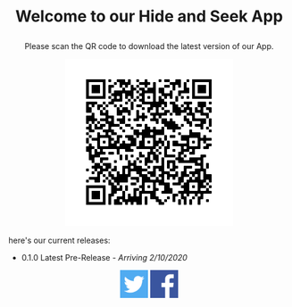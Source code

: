 <h1><p align="center">
 Welcome to our Hide and Seek App
</p></h1>
<p align="center">
Please scan the QR code to download the latest version of our App.
</p>
<p align="center">
<img width="300" height="300" src="https://github.com/TheDynamicDevelopers/DynamicDevelopers.github.io/blob/master/QR.png?raw=true">
</p>
        <p>here's our current releases:</p>
        <p>
            <ul class="releases">
                <li>
                    <p>
                        0.1.0
                        <span class="label latest">Latest</span>
                        <span class="label beta">Pre-Release</span>
                        <!-- - 2/10/2020 - <a href="https://github.com/UCLanTeamNaN/app-releases/releases/tag/0.1">Download APK</a>-->
                        - <i>Arriving 2/10/2020</i>
                    </p>
                </li>
            </ul>
            
<p align="center"><a href="https://twitter.com/DynamicDevelop5"><img src="https://github.com/TheDynamicDevelopers/DynamicDevelopers.github.io/blob/master/twitter.png?raw=true" title="Twitter" width="50" height="50" /></a> <a href="https://www.facebook.com/TheDynamicDevelopers1"><img src="https://github.com/TheDynamicDevelopers/DynamicDevelopers.github.io/blob/master/facebook.png?raw=true" title="Twitter" width="50" height="50" /></a></p>
